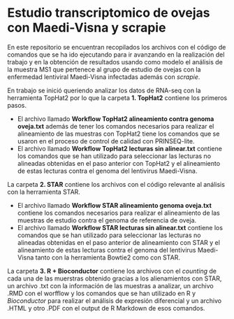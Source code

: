 # Estudio transcriptomico de ovejas con Maedi-Visna y scrapie

En este repositorio se encuentran recopilados los archivos con el código de comandos que se ha ido ejecutando para ir avanzando en la realización del trabajo y en la obtención de resultados usando como modelo el análisis de la muestra MS1 que pertenece al grupo de estudio de ovejas con la enfermedad lentiviral Maedi-Visna infectadas además con *scrapie*.

En trabajo se inició queriendo analizar los datos de RNA-seq con la herramienta TopHat2 por lo que la carpeta **1. TopHat2** contiene los primeros pasos.
- El archivo llamado **Workflow TopHat2 alineamiento contra genoma oveja.txt** además de tener los comandos necesarios para realizar el alineamiento de las muestras con TopHat2 tiene los comandos que se usaron en el proceso de control de calidad con PRINSEQ-lite.
- El archivo llamado **Workflow TopHat2 lecturas sin alinear.txt** contiene los comandos que se han utilizado para seleccionar las lecturas no alineadas obtenidas en el paso anterior con TopHat2 y el alineamiento de estas lecturas contra el genoma del lentivirus Maedi-Visna.

La carpeta **2. STAR** contiene los archivos con el código relevante al análisis con la herramienta STAR.
- El archivo llamado **Workflow STAR alineamiento genoma oveja.txt** contiene los comandos necesarios para realizar el alineamiento de las muestras de estudio contra el genoma de referencia de oveja.
- El archivo llamado **Workflow STAR lecturas sin alinear.txt** contiene los comandos que se han utilizado para seleccionar las lecturas no alineadas obtenidas en el paso anterior de alineamiento con STAR y el alineamiento de estas lecturas contra el genoma del lentivirus Maedi-Visna tanto con la herramienta Bowtie2 como con STAR.

La carpeta **3. R + Bioconductor** contiene los archivos con el *counting* de cada una de las muerstras obtenido gracias a los alienamientos con STAR, un archivo .txt con la información de las muestras a analizar, un archivo .RMD con el worfflow y los comandos que se han utilizado en R y *Bioconductor* para realizar el análisis de expresión diferencial y un archivo .HTML y otro .PDF con el output de R Markdown de esos comandos.
